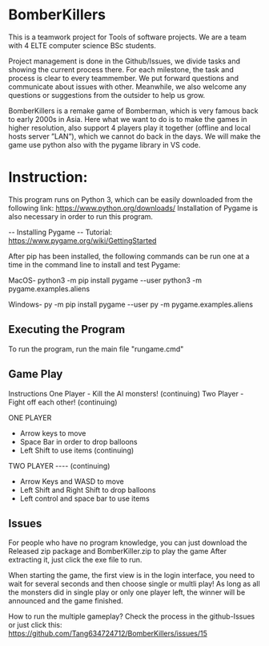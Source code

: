 # BomberKillers
This is a teamwork project for Tools of software projects. We are a team with 4 ELTE computer science BSc students.

Project management is done in the Github/Issues, we divide tasks and showing the current process there. For each milestone, the task and process is clear to every teammember.
We put forward questions and communicate about issues with other. Meanwhile, we also welcome any questions or suggestions from the outsider to help us grow.

BomberKillers is a remake game of Bomberman, which is very famous back to early 2000s in Asia. Here what we want to do is to make the games in higher resolution, also support 4 players play it together (offline and local hosts server ”LAN”), which we cannot do back in the days. We will make the game use python also with the pygame library in VS code.

# Instruction:
This program runs on Python 3, which can be easily downloaded from the following link: 
 https://www.python.org/downloads/
Installation of Pygame is also necessary in order to run this program. 

-- Installing Pygame -- 
Tutorial: https://www.pygame.org/wiki/GettingStarted

After pip has been installed, the following commands can be run one at a time in the command line to install and test Pygame: 

 MacOS-
 python3 -m pip install pygame --user
 python3 -m pygame.examples.aliens

 Windows-
 py -m pip install pygame --user
 py -m pygame.examples.aliens
  
## Executing the Program ## 

To run the program, run the main file "rungame.cmd" 

## Game Play ##

Instructions
One Player - Kill the AI monsters! (continuing)
Two Player - Fight off each other! (continuing)

 ONE PLAYER 
 - Arrow keys to move 
 - Space Bar in order to drop balloons 
 - Left Shift to use items  (continuing)

 TWO PLAYER ---- (continuing)
 - Arrow Keys and WASD to move 
 - Left Shift and Right Shift to drop balloons
 - Left control and space bar to use items 


## Issues ##
For people who have no program knowledge, you can just download the Released zip package and BomberKiller.zip to play the game
After extracting it, just click the exe file to run.

When starting the game, the first view is in the login interface, you need to wait for several seconds and then choose single or multli play!
As long as all the monsters did in single play or only one player left, the winner will be announced and the game finished.

How to run the multiple gameplay? Check the process in the github-Issues or just click this:
https://github.com/Tang634724712/BomberKillers/issues/15

